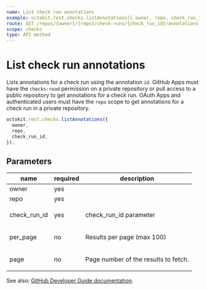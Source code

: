 ```yaml
---
name: List check run annotations
example: octokit.rest.checks.listAnnotations({ owner, repo, check_run_id })
route: GET /repos/{owner}/{repo}/check-runs/{check_run_id}/annotations
scope: checks
type: API method
---
```


# List check run annotations

Lists annotations for a check run using the annotation `id`. GitHub Apps must have the `checks:read` permission on a private repository or pull access to a public repository to get annotations for a check run. OAuth Apps and authenticated users must have the `repo` scope to get annotations for a check run in a private repository.

```js
octokit.rest.checks.listAnnotations({
  owner,
  repo,
  check_run_id,
});
```

## Parameters

<table>
  <thead>
    <tr>
      <th>name</th>
      <th>required</th>
      <th>description</th>
    </tr>
  </thead>
  <tbody>
    <tr><td>owner</td><td>yes</td><td>

</td></tr>
<tr><td>repo</td><td>yes</td><td>

</td></tr>
<tr><td>check_run_id</td><td>yes</td><td>

check_run_id parameter

</td></tr>
<tr><td>per_page</td><td>no</td><td>

Results per page (max 100)

</td></tr>
<tr><td>page</td><td>no</td><td>

Page number of the results to fetch.

</td></tr>
  </tbody>
</table>

See also: [GitHub Developer Guide documentation](https://docs.github.com/rest/reference/checks#list-check-run-annotations).
